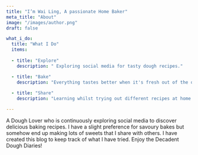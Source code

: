 ```yaml
---
title: "I’m Wai Ling, A passionate Home Baker"
meta_title: "About"
image: "/images/author.png"
draft: false

what_i_do:
  title: "What I Do"
  items:
  
  - title: "Explore"
    description: " Exploring social media for tasty dough recipes."

  - title: "Bake"
    description: "Everything tastes better when it's fresh out of the oven."
  
  - title: "Share"
    description: "Learning whilst trying out different recipes at home."

---
```


A Dough Lover who is continuously exploring social media to discover delicious baking recipes. I have a slight preference for savoury bakes but somehow end up making lots of sweets that I share with others. I have created this blog to keep track of what I have tried. Enjoy the Decadent Dough Diaries!

